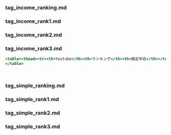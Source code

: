 ### tag_income_ranking.md
### tag_income_rank1.md
### tag_income_rank2.md
### tag_income_rank3.md


``` .html
<table><thead><tr><th>Youtube</th><th>ランキング</th><th>推定年収</th></tr></thead>
</table>
```

``` .md

```


```
```


### tag_simple_ranking.md
### tag_simple_rank1.md
### tag_simple_rank2.md
### tag_simple_rank3.md

```
```





```
```


```
```



